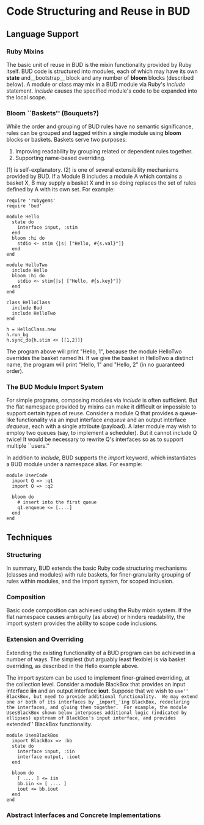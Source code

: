 # Code Structuring and Reuse in BUD

## Language Support

### Ruby Mixins

The basic unit of reuse in BUD is the mixin functionality provided by Ruby itself.  BUD code is structured into modules, each of which may have its own __state__ and__bootstrap__ block and any number of __bloom__ blocks (described below).  A module or class may mix in a BUD module via Ruby's _include_ statement.  _include_ causes the specified module's code to be expanded into the local scope.

### Bloom ``Baskets'' (Bouquets?)

While the order and grouping of BUD rules have no semantic significance, rules can be grouped and tagged within a single module using __bloom__ blocks or baskets.  Baskets serve two purposes:
 
 1. Improving readability by grouping related or dependent rules together.
 2. Supporting name-based overriding.

(1) is self-explanatory.  (2) is one of several extensibility mechanisms provided by BUD.  If a Module B includes a module A which contains a basket X, B may supply a basket X and in so doing replaces the set of rules defined by A with its own set.  For example:

    require 'rubygems'
    require 'bud'
    
    module Hello
      state do
        interface input, :stim
      end
      bloom :hi do
        stdio <~ stim {|s| ["Hello, #{s.val}"]}
      end
    end
    
    module HelloTwo
      include Hello
      bloom :hi do
        stdio <~ stim{|s| ["Hello, #{s.key}"]}
      end
    end
    
    class HelloClass
      include Bud
      include HelloTwo
    end
    
    h = HelloClass.new
    h.run_bg
    h.sync_do{h.stim <+ [[1,2]]}

The program above will print "Hello, 1", because the module HelloTwo overrides the basket named __hi__.  If we give the basket in HelloTwo a distinct name, the program will print "Hello, 1" and "Hello, 2" (in no guaranteed order).


### The BUD Module Import System

For simple programs, composing modules via _include_ is often sufficient.  But the flat namespace provided by mixins can make it difficult or impossible to support certain types of reuse.  Consider a module Q that provides a queue-like functionality via an input interface _enqueue_ and an output interface _dequeue_, each with a single attribute (payload).  A later module may wish to employ two queues (say, to implement a scheduler).  But it cannot include Q twice!  It would be necessary to rewrite Q's interfaces so as to support multiple ``users.'' 

In addition to _include_, BUD supports the _import_ keyword, which instantiates a BUD module under a namespace alias.  For example:

    module UserCode
      import Q => :q1
      import Q => :q2

      bloom do
        # insert into the first queue
        q1.enqueue <= [....]
      end
    end


## Techniques

### Structuring 

In summary, BUD extends the basic Ruby code structuring mechanisms (classes and modules) with rule baskets, for finer-granularity grouping of rules 
within modules, and the import system, for scoped inclusion.

### Composition

Basic code composition can achieved using the Ruby mixin system.  If the flat namespace causes ambiguity (as above) or hinders readability, the import system provides the ability to scope code inclusions.

### Extension and Overriding

Extending the existing functionality of a BUD program can be achieved in a number of ways.  The simplest (but arguably least flexible) is via basket overriding, as described in the Hello example above.  

The import system can be used to implement finer-grained overriding, at the collection level.  Consider a module BlackBox that provides an input interface __iin__ and an output interface __iout__.  Suppose that we wish to ``use'' BlackBox, but need to provide additional functionality.  We may extend one or both of its interfaces by _import_'ing BlackBox, redeclaring the interfaces, and gluing them together.  For example, the module UsesBlackBox shown below interposes additional logic (indicated by ellipses) upstream of BlackBox's input interface, and provides ``extended'' BlackBox functionality.

    module UsesBlackBox
      import BlackBox => :bb
      state do
        interface input, :iin
        interface output, :iout
      end

      bloom do
        [ .... ] <= iin
        bb.iin <= [ .... ]
        iout <= bb.iout
      end
    end

### Abstract Interfaces and Concrete Implementations


